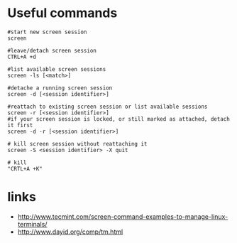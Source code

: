 # Useful commands

```
#start new screen session
screen

#leave/detach screen session
CTRL+A +d

#list available screen sessions
screen -ls [<match>]

#detache a running screen session
screen -d [<session identifier>]

#reattach to existing screen session or list available sessions
screen -r [<session identifier>]
#if your screen session is locked, or still marked as attached, detach it first
screen -d -r [<session identifier>]

# kill screen session without reattaching it
screen -S <session identifier> -X quit

# kill 
"CRTL+A +K"
```

# links

* http://www.tecmint.com/screen-command-examples-to-manage-linux-terminals/
* http://www.dayid.org/comp/tm.html
